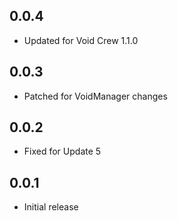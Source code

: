 ## 0.0.4
- Updated for Void Crew 1.1.0

## 0.0.3
- Patched for VoidManager changes

## 0.0.2
- Fixed for Update 5

## 0.0.1
- Initial release